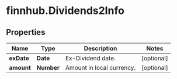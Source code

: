 # finnhub.Dividends2Info

## Properties

Name | Type | Description | Notes
------------ | ------------- | ------------- | -------------
**exDate** | **Date** | Ex-Dividend date. | [optional] 
**amount** | **Number** | Amount in local currency. | [optional] 


